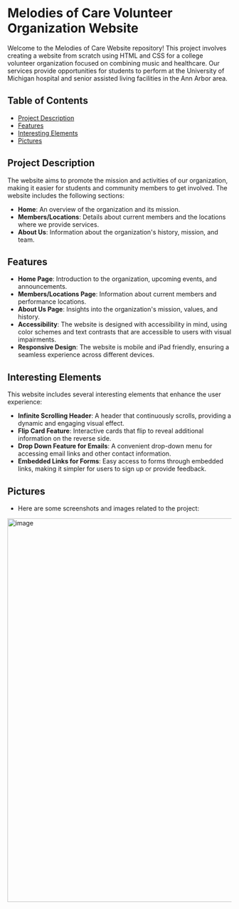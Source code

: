 # Melodies of Care Volunteer Organization Website

Welcome to the Melodies of Care Website repository! This project involves creating a website from scratch using HTML and CSS for a college volunteer organization focused on combining music and healthcare. Our services provide opportunities for students to perform at the University of Michigan hospital and senior assisted living facilities in the Ann Arbor area.

## Table of Contents

- [Project Description](#project-description)
- [Features](#features)
- [Interesting Elements](#interesting-elements)
- [Pictures](#pictures)

## Project Description

The website aims to promote the mission and activities of our organization, making it easier for students and community members to get involved. The website includes the following sections:
- **Home**: An overview of the organization and its mission.
- **Members/Locations**: Details about current members and the locations where we provide services.
- **About Us**: Information about the organization's history, mission, and team.

## Features

- **Home Page**: Introduction to the organization, upcoming events, and announcements.
- **Members/Locations Page**: Information about current members and performance locations.
- **About Us Page**: Insights into the organization's mission, values, and history.
- **Accessibility**: The website is designed with accessibility in mind, using color schemes and text contrasts that are accessible to users with visual impairments.
- **Responsive Design**: The website is mobile and iPad friendly, ensuring a seamless experience across different devices.

## Interesting Elements

This website includes several interesting elements that enhance the user experience:

- **Infinite Scrolling Header**: A header that continuously scrolls, providing a dynamic and engaging visual effect.
- **Flip Card Feature**: Interactive cards that flip to reveal additional information on the reverse side.
- **Drop Down Feature for Emails**: A convenient drop-down menu for accessing email links and other contact information.
- **Embedded Links for Forms**: Easy access to forms through embedded links, making it simpler for users to sign up or provide feedback.


## Pictures
- Here are some screenshots and images related to the project:

<img width="861" alt="image" src="https://github.com/user-attachments/assets/c2ab5841-c80a-4764-a6c5-01937cb1689a">





